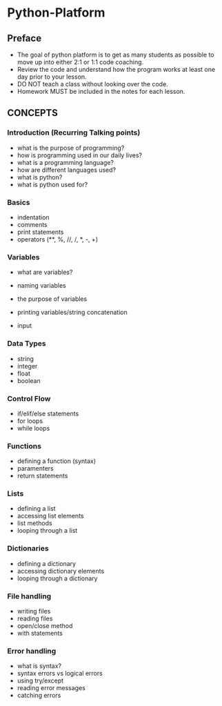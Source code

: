 # Python-Platform

## Preface

- The goal of python platform is to get as many students as possible to move up into either 2:1 or 1:1 code coaching.
- Review the code and understand how the program works at least one day prior to your lesson.
- DO NOT teach a class without looking over the code.
- Homework MUST be included in the notes for each lesson.

## CONCEPTS

### Introduction (Recurring Talking points)

- what is the purpose of programming?
- how is programming used in our daily lives?
- what is a programming language?
- how are different languages used?
- what is python?
- what is python used for?

### Basics

- indentation
- comments
- print statements
- operators (\*\*, %, //, /, \*, -, +)

### Variables

- what are variables?
- naming variables
- the purpose of variables
- printing variables/string concatenation

- input

### Data Types

- string
- integer
- float
- boolean

### Control Flow

- if/elif/else statements
- for loops
- while loops

### Functions

- defining a function (syntax)
- paramenters
- return statements

### Lists

- defining a list
- accessing list elements
- list methods
- looping through a list

### Dictionaries

- defining a dictionary
- accessing dictionary elements
- looping through a dictionary

### File handling

- writing files
- reading files
- open/close method
- with statements

### Error handling

- what is syntax?
- syntax errors vs logical errors
- using try/except
- reading error messages
- catching errors

